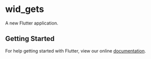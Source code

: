 # wid_gets

A new Flutter application.

## Getting Started

For help getting started with Flutter, view our online
[documentation](https://flutter.io/).
